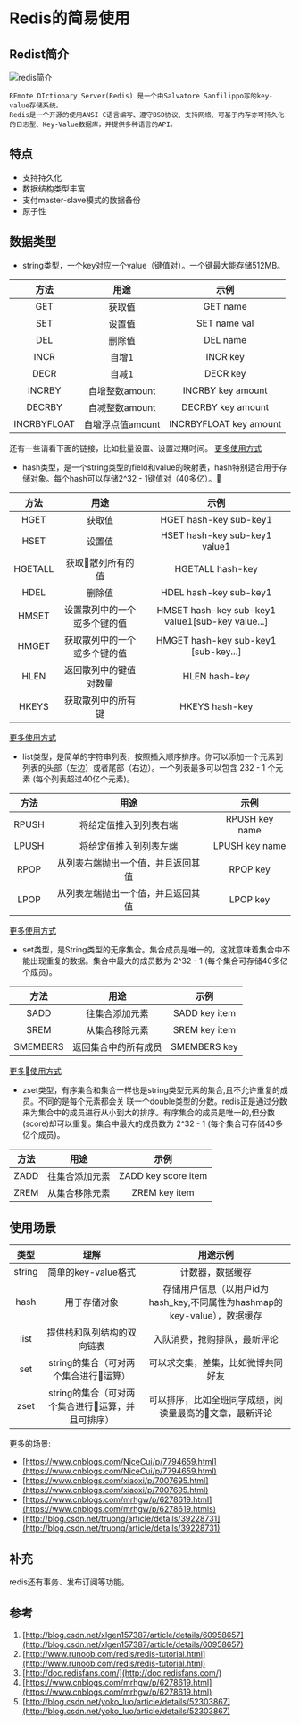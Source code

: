 # Redis的简易使用

## Redist简介
![redis简介](http://upload.ouliu.net/i/20180310151124il1mb.jpeg)

```
REmote DIctionary Server(Redis) 是一个由Salvatore Sanfilippo写的key-value存储系统。
Redis是一个开源的使用ANSI C语言编写、遵守BSD协议、支持网络、可基于内存亦可持久化的日志型、Key-Value数据库，并提供多种语言的API。
``` 

## 特点
* 支持持久化
* 数据结构类型丰富
* 支付master-slave模式的数据备份
* 原子性

## 数据类型
* string类型，一个key对应一个value（键值对）。一个键最大能存储512MB。

| 方法 | 用途 | 示例 |
| :---: | :---: | :---: |
| GET | 获取值 | GET name |
| SET | 设置值 | SET name val |
| DEL | 删除值 | DEL name |
| INCR | 自增1 | INCR key |
| DECR | 自减1 | DECR key |
| INCRBY | 自增整数amount | INCRBY key amount |
| DECRBY | 自减整数amount | DECRBY key amount |
| INCRBYFLOAT | 自增浮点值amount | INCRBYFLOAT key amount |

还有一些请看下面的链接，比如批量设置、设置过期时间。
[更多使用方式](http://www.runoob.com/redis/redis-strings.html)

* hash类型，是一个string类型的field和value的映射表，hash特别适合用于存储对象。每个hash可以存储2^32 - 1键值对（40多亿）。

| 方法 | 用途 | 示例 |
| :---: | :---: | :---: |
| HGET | 获取值 | HGET hash-key sub-key1 |
| HSET | 设置值 | HSET hash-key sub-key1 value1 |
| HGETALL | 获取散列所有的值 | HGETALL hash-key |
| HDEL | 删除值 | HDEL hash-key sub-key1 |
| HMSET | 设置散列中的一个或多个键的值 | HMSET hash-key sub-key1 value1[sub-key value...] |
| HMGET | 获取散列中的一个或多个键的值 | HMGET hash-key sub-key1 [sub-key...] |
| HLEN | 返回散列中的键值对数量 | HLEN hash-key |
| HKEYS | 获取散列中的所有键 | HKEYS hash-key |

[更多使用方式](http://www.runoob.com/redis/redis-hashes.html)

* list类型，是简单的字符串列表，按照插入顺序排序。你可以添加一个元素到列表的头部（左边）或者尾部（右边）。一个列表最多可以包含 232 - 1 个元素 (每个列表超过40亿个元素)。

| 方法 | 用途 | 示例 |
| :---: | :---: | :---: |
| RPUSH | 将给定值推入到列表右端 | RPUSH key name |
| LPUSH | 将给定值推入到列表左端 | LPUSH key name |
| RPOP | 从列表右端抛出一个值，并且返回其值 | RPOP key |
| LPOP | 从列表左端抛出一个值，并且返回其值 | LPOP key |

[更多使用方式](http://www.runoob.com/redis/redis-lists.html)

* set类型，是String类型的无序集合。集合成员是唯一的，这就意味着集合中不能出现重复的数据。集合中最大的成员数为 2^32 - 1 (每个集合可存储40多亿个成员)。

| 方法 | 用途 | 示例 |
| :---: | :---: | :---: |
| SADD | 往集合添加元素 | SADD key item |
| SREM | 从集合移除元素 | SREM key item |
| SMEMBERS | 返回集合中的所有成员 | SMEMBERS key |

[更多使用方式](http://www.runoob.com/redis/redis-sets.html)

* zset类型，有序集合和集合一样也是string类型元素的集合,且不允许重复的成员。不同的是每个元素都会关	联一个double类型的分数。redis正是通过分数来为集合中的成员进行从小到大的排序。有序集合的成员是唯一的,但分数(score)却可以重复。集合中最大的成员数为 2^32 - 1 (每个集合可存储40多亿个成员)。

| 方法 | 用途 | 示例 |
| :---: | :---: | :---: |
| ZADD | 往集合添加元素 | ZADD key score item |
| ZREM | 从集合移除元素 | ZREM key item |

## 使用场景

| 类型 | 理解 | 用途示例 |
| :---: | :---:| :---: |
| string | 简单的key-value格式 | 计数器，数据缓存 |
| hash | 用于存储对象 | 存储用户信息（以用户id为hash_key,不同属性为hashmap的key-value），数据缓存 |
| list | 提供栈和队列结构的双向链表 | 入队消费，抢购排队，最新评论 |
| set | string的集合（可对两个集合进行运算） | 可以求交集，差集，比如微博共同好友 |
| zset | string的集合（可对两个集合进行运算，并且可排序） | 可以排序，比如全班同学成绩，阅读量最高的文章，最新评论 |

更多的场景:

* [https://www.cnblogs.com/NiceCui/p/7794659.html](https://www.cnblogs.com/NiceCui/p/7794659.html)
* [https://www.cnblogs.com/xiaoxi/p/7007695.html](https://www.cnblogs.com/xiaoxi/p/7007695.html)
* [https://www.cnblogs.com/mrhgw/p/6278619.html](https://www.cnblogs.com/mrhgw/p/6278619.htmls)
* [http://blog.csdn.net/truong/article/details/39228731](http://blog.csdn.net/truong/article/details/39228731)

## 补充
redis还有事务、发布订阅等功能。

## 参考
1. [http://blog.csdn.net/xlgen157387/article/details/60958657](http://blog.csdn.net/xlgen157387/article/details/60958657)
2. [http://www.runoob.com/redis/redis-tutorial.html](http://www.runoob.com/redis/redis-tutorial.html)
3. [http://doc.redisfans.com/](http://doc.redisfans.com/)
4. [https://www.cnblogs.com/mrhgw/p/6278619.html](https://www.cnblogs.com/mrhgw/p/6278619.html)
5. [http://blog.csdn.net/yoko_luo/article/details/52303867](http://blog.csdn.net/yoko_luo/article/details/52303867)